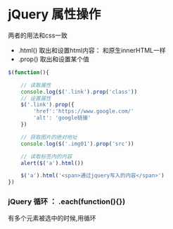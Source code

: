 # jQuery 属性操作
两者的用法和css一致

- .html() 取出和设置html内容： 和原生innerHTML一样
- .prop() 取出和设置某个值

```js
$(function(){

    // 读取属性
    console.log($('.link').prop('class'))
    // 设置属性
    $('.link').prop({
        'href':'https://www.google.com/'
        'alt': 'google链接'
    })

    // 获取图片的绝对地址
    console.log($('.img01').prop('src'))

    // 读取标签内的内容
    alert($('a').html())

    $('a').html('<span>通过jquery写入的内容</span>')
})
```

### jQuery 循环 ： .each(function(){})
有多个元素被选中的时候,用循环
